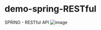 # demo-spring-RESTful
 SPRING - RESTful API
![image](https://user-images.githubusercontent.com/19700434/128796304-431193a2-0a53-450f-a411-2ab54b2f9938.png)
